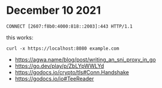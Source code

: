 # December 10 2021

~~~
CONNECT [2607:f8b0:4000:818::2003]:443 HTTP/1.1
~~~

this works:

~~~
curl -x https://localhost:8080 example.com
~~~

- <https://agwa.name/blog/post/writing_an_sni_proxy_in_go>
- https://go.dev/play/p/ZbLYpWWLYd
- https://godocs.io/crypto/tls#Conn.Handshake
- https://godocs.io/io#TeeReader
